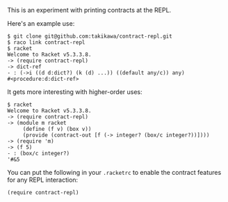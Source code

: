 This is an experiment with printing contracts at the REPL.

Here's an example use:

````
$ git clone git@github.com:takikawa/contract-repl.git
$ raco link contract-repl
$ racket
Welcome to Racket v5.3.3.8.
-> (require contract-repl)
-> dict-ref
- : (->i ((d d:dict?) (k (d) ...)) ((default any/c)) any)
#<procedure:d:dict-ref>
````

It gets more interesting with higher-order uses:

````
$ racket
Welcome to Racket v5.3.3.8.
-> (require contract-repl)
-> (module m racket
     (define (f v) (box v))
     (provide (contract-out [f (-> integer? (box/c integer?))])))
-> (require 'm)
-> (f 5)
- : (box/c integer?)
'#&5
````

You can put the following in your `.racketrc` to enable the
contract features for any REPL interaction:

````
(require contract-repl)
````

